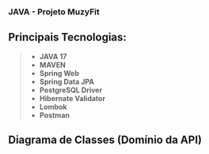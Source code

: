 ### JAVA - Projeto MuzyFit

## Principais Tecnologias:
>- **JAVA 17**
>- **MAVEN**
>- **Spring Web**
>- **Spring Data JPA**
>- **PostgreSQL Driver**
>- **Hibernate Validator**
>- **Lombok**
>- **Postman**

## Diagrama de Classes (Domínio da API)

